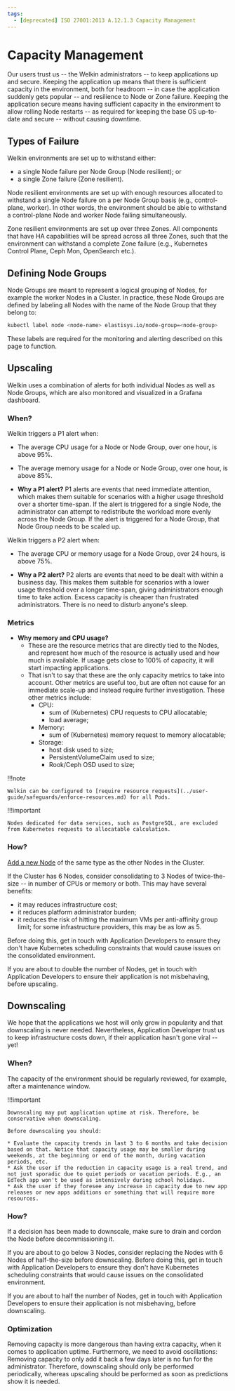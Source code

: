 ```yaml
---
tags:
  - [deprecated] ISO 27001:2013 A.12.1.3 Capacity Management
---
```


# Capacity Management

Our users trust us -- the Welkin administrators -- to keep applications up and secure.
Keeping the application up means that there is sufficient capacity in the environment, both for headroom -- in case the application suddenly gets popular -- and resilience to Node or Zone failure.
Keeping the application secure means having sufficient capacity in the environment to allow rolling Node restarts -- as required for keeping the base OS up-to-date and secure -- without causing downtime.

## Types of Failure

Welkin environments are set up to withstand either:

- a single Node failure per Node Group (Node resilient); or
- a single Zone failure (Zone resilient).

Node resilient environments are set up with enough resources allocated to withstand a single Node failure on a per Node Group basis (e.g., control-plane, worker). In other words, the environment should be able to withstand a control-plane Node and worker Node failing simultaneously.

Zone resilient environments are set up over three Zones. All components that have HA capabilities will be spread across all three Zones, such that the environment can withstand a complete Zone failure (e.g., Kubernetes Control Plane, Ceph Mon, OpenSearch etc.).

## Defining Node Groups

Node Groups are meant to represent a logical grouping of Nodes, for example the worker Nodes in a Cluster. In practice, these Node Groups are defined by labeling all Nodes with the name of the Node Group that they belong to:

```bash
kubectl label node <node-name> elastisys.io/node-group=<node-group>
```

These labels are required for the monitoring and alerting described on this page to function.

## Upscaling

Welkin uses a combination of alerts for both individual Nodes as well as Node Groups, which are also monitored and visualized in a Grafana dashboard.

### When?

Welkin triggers a P1 alert when:

- The average CPU usage for a Node or Node Group, over one hour, is above 95%.
- The average memory usage for a Node or Node Group, over one hour, is above 85%.

- **Why a P1 alert?** P1 alerts are events that need immediate attention, which makes them suitable for scenarios with a higher usage threshold over a shorter time-span. If the alert is triggered for a single Node, the administrator can attempt to redistribute the workload more evenly across the Node Group. If the alert is triggered for a Node Group, that Node Group needs to be scaled up.

Welkin triggers a P2 alert when:

- The average CPU or memory usage for a Node Group, over 24 hours, is above 75%.

- **Why a P2 alert?** P2 alerts are events that need to be dealt with within a business day. This makes them suitable for scenarios with a lower usage threshold over a longer time-span, giving administrators enough time to take action. Excess capacity is cheaper than frustrated administrators. There is no need to disturb anyone's sleep.

### Metrics

- **Why memory and CPU usage?**
    - These are the resource metrics that are directly tied to the Nodes, and represent how much of the resource is actually used and how much is available. If usage gets close to 100% of capacity, it will start impacting applications.
    - That isn't to say that these are the only capacity metrics to take into account. Other metrics are useful too, but are often not cause for an immediate scale-up and instead require further investigation. These other metrics include:
        - CPU:
            - sum of (Kubernetes) CPU requests to CPU allocatable;
            - load average;
        - Memory:
            - sum of (Kubernetes) memory request to memory allocatable;
        - Storage:
            - host disk used to size;
            - PersistentVolumeClaim used to size;
            - Rook/Ceph OSD used to size;

!!!note

    Welkin can be configured to [require resource requests](../user-guide/safeguards/enforce-resources.md) for all Pods.

!!!important

    Nodes dedicated for data services, such as PostgreSQL, are excluded from Kubernetes requests to allocatable calculation.

### How?

[Add a new Node](../operator-manual/troubleshooting.md#node-seems-really-not-fine-i-want-a-new-one) of the same type as the other Nodes in the Cluster.

If the Cluster has 6 Nodes, consider consolidating to 3 Nodes of twice-the-size -- in number of CPUs or memory or both. This may have several benefits:

- it may reduces infrastructure cost;
- it reduces platform administrator burden;
- it reduces the risk of hitting the maximum VMs per anti-affinity group limit; for some infrastructure providers, this may be as low as 5.

Before doing this, get in touch with Application Developers to ensure they don't have Kubernetes scheduling constraints that would cause issues on the consolidated environment.

If you are about to double the number of Nodes, get in touch with Application Developers to ensure their application is not misbehaving, before upscaling.

## Downscaling

We hope that the applications we host will only grow in popularity and that downscaling is never needed.
Nevertheless, Application Developer trust us to keep infrastructure costs down, if their application hasn't gone viral -- yet!

### When?

The capacity of the environment should be regularly reviewed, for example, after a maintenance window.

!!!important

    Downscaling may put application uptime at risk. Therefore, be conservative when downscaling.

    Before downscaling you should:

    * Evaluate the capacity trends in last 3 to 6 months and take decision based on that. Notice that capacity usage may be smaller during weekends, at the beginning or end of the month, during vacation periods, etc.
    * Ask the user if the reduction in capacity usage is a real trend, and not just sporadic due to quiet periods or vacation periods. E.g., an EdTech app won't be used as intensively during school holidays.
    * Ask the user if they foresee any increase in capacity due to new app releases or new apps additions or something that will require more resources.

### How?

If a decision has been made to downscale, make sure to drain and cordon the Node before decommissioning it.

If you are about to go below 3 Nodes, consider replacing the Nodes with 6 Nodes of half-the-size before downscaling.
Before doing this, get in touch with Application Developers to ensure they don't have Kubernetes scheduling constraints that would cause issues on the consolidated environment.

If you are about to half the number of Nodes, get in touch with Application Developers to ensure their application is not misbehaving, before downscaling.

### Optimization

Removing capacity is more dangerous than having extra capacity, when it comes to application uptime.
Furthermore, we need to avoid oscillations: Removing capacity to only add it back a few days later is no fun for the administrator.
Therefore, downscaling should only be performed periodically, whereas upscaling should be performed as soon as predictions show it is needed.
